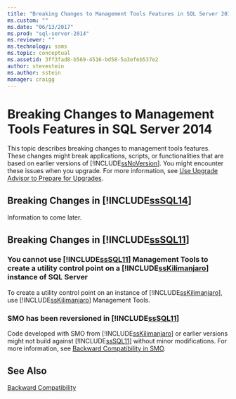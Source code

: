 ```yaml
---
title: "Breaking Changes to Management Tools Features in SQL Server 2014 | Microsoft Docs"
ms.custom: ""
ms.date: "06/13/2017"
ms.prod: "sql-server-2014"
ms.reviewer: ""
ms.technology: ssms
ms.topic: conceptual
ms.assetid: 3ff3fad8-b569-4516-bd58-5a3efeb537e2
author: stevestein
ms.author: sstein
manager: craigg
---
```

# Breaking Changes to Management Tools Features in SQL Server 2014
  This topic describes breaking changes to management tools features. These changes might break applications, scripts, or functionalities that are based on earlier versions of [!INCLUDE[ssNoVersion](../includes/ssnoversion-md.md)]. You might encounter these issues when you upgrade. For more information, see [Use Upgrade Advisor to Prepare for Upgrades](../../2014/sql-server/install/use-upgrade-advisor-to-prepare-for-upgrades.md).  
  
## Breaking Changes in [!INCLUDE[ssSQL14](../includes/sssql14-md.md)]  
 Information to come later.  
  
## Breaking Changes in [!INCLUDE[ssSQL11](../includes/sssql11-md.md)]  
  
### You cannot use [!INCLUDE[ssSQL11](../includes/sssql11-md.md)] Management Tools to create a utility control point on a [!INCLUDE[ssKilimanjaro](../includes/sskilimanjaro-md.md)] instance of SQL Server  
 To create a utility control point on an instance of [!INCLUDE[ssKilimanjaro](../includes/sskilimanjaro-md.md)], use [!INCLUDE[ssKilimanjaro](../includes/sskilimanjaro-md.md)] Management Tools.  
  
### SMO has been reversioned in [!INCLUDE[ssSQL11](../includes/sssql11-md.md)]  
 Code developed with SMO from [!INCLUDE[ssKilimanjaro](../includes/sskilimanjaro-md.md)] or earlier versions might not build against [!INCLUDE[ssSQL11](../includes/sssql11-md.md)] without minor modifications. For more information, see [Backward Compatibility in SMO](../relational-databases/server-management-objects-smo/backward-compatibility-in-smo.md).  
  
## See Also  
 [Backward Compatibility](../../2014/getting-started/backward-compatibility.md)  
  
  
